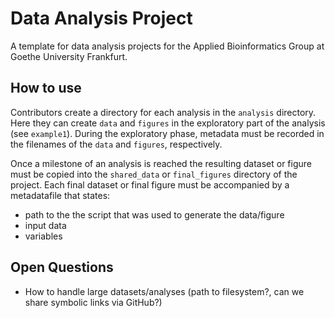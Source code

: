 # Data Analysis Project

A template for data analysis projects for the Applied Bioinformatics Group at Goethe University Frankfurt.

## How to use

Contributors create a directory for each analysis in the `analysis` directory. Here they can create `data` and `figures` in the exploratory part of the analysis (see `example1`). During the exploratory phase, metadata must be recorded in the filenames of the `data` and `figures`, respectively.

Once a milestone of an analysis is reached the resulting dataset or figure must be copied into the `shared_data` or `final_figures` directory of the project. Each final dataset or final figure must be accompanied by a metadatafile that states:
  - path to the the script that was used to generate the data/figure
  - input data
  - variables

## Open Questions

  - How to handle large datasets/analyses (path to filesystem?, can we share symbolic links via GitHub?)
  
